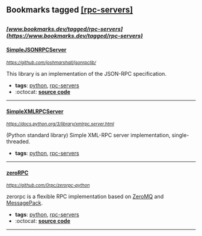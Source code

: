 ## Bookmarks tagged [[rpc-servers]](https://www.bookmarks.dev?q=[rpc-servers])

_<sup><sup>[www.bookmarks.dev/tagged/rpc-servers](https://www.bookmarks.dev/tagged/rpc-servers)</sup></sup>_
---
#### [SimpleJSONRPCServer](https://github.com/joshmarshall/jsonrpclib/)
_<sup>https://github.com/joshmarshall/jsonrpclib/</sup>_

This library is an implementation of the JSON-RPC specification.
* **tags**: [python](../tagged/python.md), [rpc-servers](../tagged/rpc-servers.md)
* :octocat: **[source code](https://github.com/joshmarshall/jsonrpclib/)**
---
#### [SimpleXMLRPCServer](https://docs.python.org/3/library/xmlrpc.server.html)
_<sup>https://docs.python.org/3/library/xmlrpc.server.html</sup>_

(Python standard library) Simple XML-RPC server implementation, single-threaded.
* **tags**: [python](../tagged/python.md), [rpc-servers](../tagged/rpc-servers.md)
---
#### [zeroRPC](https://github.com/0rpc/zerorpc-python)
_<sup>https://github.com/0rpc/zerorpc-python</sup>_

zerorpc is a flexible RPC implementation based on [ZeroMQ](http://zeromq.org/) and [MessagePack](http://msgpack.org/).
* **tags**: [python](../tagged/python.md), [rpc-servers](../tagged/rpc-servers.md)
* :octocat: **[source code](https://github.com/0rpc/zerorpc-python)**
---
